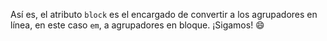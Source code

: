 Así es, el atributo `block` es el encargado de convertir a los agrupadores en línea, en este caso `em`, a agrupadores en bloque. ¡Sigamos! :smile:
